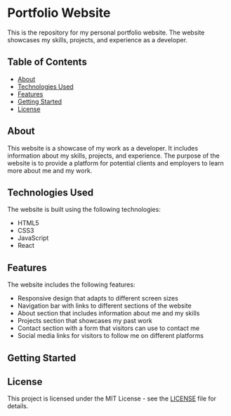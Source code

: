 # Portfolio Website

This is the repository for my personal portfolio website. The website showcases my skills, projects, and experience as a developer. 

## Table of Contents

- [About](#about)
- [Technologies Used](#technologies-used)
- [Features](#features)
- [Getting Started](#getting-started)
- [License](#license)

## About

This website is a showcase of my work as a developer. It includes information about my skills, projects, and experience. The purpose of the website is to provide a platform for potential clients and employers to learn more about me and my work.

## Technologies Used

The website is built using the following technologies:

- HTML5
- CSS3
- JavaScript
- React

## Features

The website includes the following features:

- Responsive design that adapts to different screen sizes
- Navigation bar with links to different sections of the website
- About section that includes information about me and my skills
- Projects section that showcases my past work
- Contact section with a form that visitors can use to contact me
- Social media links for visitors to follow me on different platforms

## Getting Started



## License

This project is licensed under the MIT License - see the [LICENSE](LICENSE) file for details.

